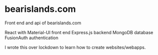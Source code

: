 # bearislands.com
Front end and api of bearislands.com

React with Material-UI front end
Express.js backend
MongoDB database
FusionAuth authentication

I wrote this over lockdown to learn how to create websites/webapps.
